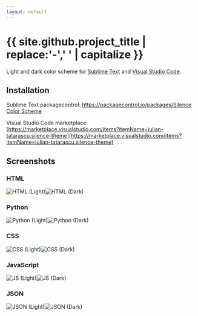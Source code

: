 ```yaml
---
layout: default
---
```

# {{ site.github.project_title | replace:'-',' ' | capitalize }}

Light and dark color scheme for [Sublime Text](https://www.sublimetext.com) and [Visual Studio Code](https://code.visualstudio.com).

## Installation

Sublime Text packagecontrol: [https://packagecontrol.io/packages/Silence Color Scheme](https://packagecontrol.io/packages/Silence%20Color%20Scheme)

Visual Studio Code marketplace: [https://marketplace.visualstudio.com/items?itemName=iulian-tatarascu.silence-theme](https://marketplace.visualstudio.com/items?itemName=iulian-tatarascu.silence-theme)

## Screenshots

### HTML
<img src="screenshots/light-html.png" alt="HTML (Light)" style="max-width: 400px;" /><img src="screenshots/dark-html.png" alt="HTML (Dark)" style="max-width: 400px;" />

### Python
<img src="screenshots/light-py.png" alt="Python (Light)" style="max-width: 400px;" /><img src="screenshots/dark-py.png" alt="Python (Dark)" style="max-width: 400px;" />

### CSS
<img src="screenshots/light-css.png" alt="CSS (Light)" style="max-width: 400px;" /><img src="screenshots/dark-css.png" alt="CSS (Dark)" style="max-width: 400px;" />

### JavaScript
<img src="screenshots/light-js.png" alt="JS (Light)" style="max-width: 400px;" /><img src="screenshots/dark-js.png" alt="JS (Dark)" style="max-width: 400px;" />

### JSON
<img src="screenshots/light-json.png" alt="JSON (Light)" style="max-width: 400px;" /><img src="screenshots/dark-json.png" alt="JSON (Dark)" style="max-width: 400px;" />
